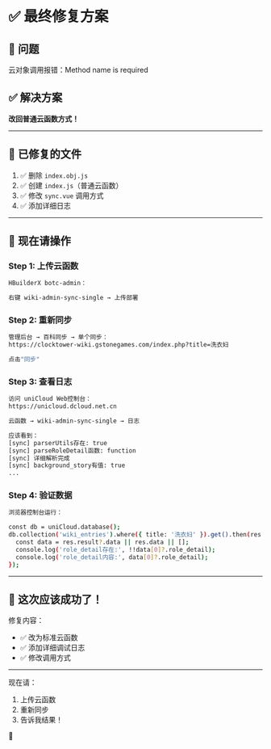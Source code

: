 # ✅ 最终修复方案

## 🔧 问题

云对象调用报错：Method name is required

## ✅ 解决方案

**改回普通云函数方式！**

---

## 📝 已修复的文件

1. ✅ 删除 `index.obj.js`
2. ✅ 创建 `index.js`（普通云函数）
3. ✅ 修改 `sync.vue` 调用方式
4. ✅ 添加详细日志

---

## 🚀 现在请操作

### Step 1: 上传云函数

```bash
HBuilderX botc-admin：

右键 wiki-admin-sync-single → 上传部署
```

### Step 2: 重新同步

```bash
管理后台 → 百科同步 → 单个同步：
https://clocktower-wiki.gstonegames.com/index.php?title=洗衣妇

点击"同步"
```

### Step 3: 查看日志

```bash
访问 uniCloud Web控制台：
https://unicloud.dcloud.net.cn

云函数 → wiki-admin-sync-single → 日志

应该看到：
[sync] parserUtils存在: true
[sync] parseRoleDetail函数: function
[sync] 详细解析完成
[sync] background_story有值: true
...
```

### Step 4: 验证数据

```bash
浏览器控制台运行：

const db = uniCloud.database();
db.collection('wiki_entries').where({ title: '洗衣妇' }).get().then(res => {
  const data = res.result?.data || res.data || [];
  console.log('role_detail存在:', !!data[0]?.role_detail);
  console.log('role_detail内容:', data[0]?.role_detail);
});
```

---

## 🎯 这次应该成功了！

修复内容：
- ✅ 改为标准云函数
- ✅ 添加详细调试日志
- ✅ 修改调用方式

---

现在请：
1. 上传云函数
2. 重新同步
3. 告诉我结果！

🚀

